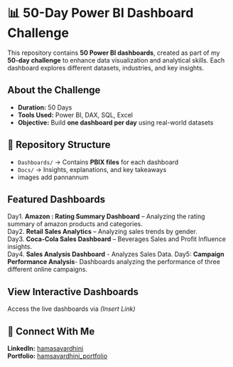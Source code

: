 

# 📊 50-Day Power BI Dashboard Challenge  

This repository contains **50 Power BI dashboards**, created as part of my **50-day challenge** to enhance data visualization and analytical skills. Each dashboard explores different datasets, industries, and key insights.  

##  About the Challenge  
- **Duration:** 50 Days  
- **Tools Used:** Power BI, DAX, SQL, Excel  
- **Objective:** Build **one dashboard per day** using real-world datasets  

## 📁 Repository Structure  
- `Dashboards/` → Contains **PBIX files** for each dashboard   
- `Docs/` → Insights, explanations, and key takeaways
- images add pannannum

##  Featured Dashboards  
Day1. **Amazon : Rating Summary Dashboard** – Analyzing the rating summary of amazon products and categories.  
Day2. **Retail Sales Analytics** – Analyzing sales trends by gender.  
Day3. **Coca-Cola Sales Dashboard** – Beverages Sales and Profit Influence insights.  
Day4. **Sales Analysis Dashboard** - Analyzes Sales Data.
Day5: **Campaign Performance Analysis**- Dashboards analyzing the performance of three different online campaigns.
 


##  View Interactive Dashboards  
 Access the live dashboards via **[](#)** *(Insert Link)*  

## 🔗 Connect With Me  
 **LinkedIn:** [hamasavardhini](https://www.linkedin.com/in/hamsa-vardhini-m-6924a7253/)  
 **Portfolio:** [hamsavardhini_portfolio](https://www.datascienceportfol.io/hamsavardhinim)  



